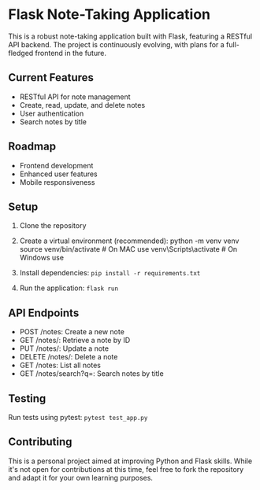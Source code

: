 # Flask Note-Taking Application

This is a robust note-taking application built with Flask, featuring a RESTful API backend. The project is continuously evolving, with plans for a full-fledged frontend in the future.

## Current Features

- RESTful API for note management
- Create, read, update, and delete notes
- User authentication
- Search notes by title

## Roadmap

- Frontend development
- Enhanced user features
- Mobile responsiveness

## Setup

1. Clone the repository
2. Create a virtual environment (recommended):
python -m venv venv
source venv/bin/activate # On MAC use 
venv\Scripts\activate # On Windows use

3. Install dependencies: `pip install -r requirements.txt`
4. Run the application: `flask run`

## API Endpoints

- POST /notes: Create a new note
- GET /notes/<id>: Retrieve a note by ID
- PUT /notes/<id>: Update a note
- DELETE /notes/<id>: Delete a note
- GET /notes: List all notes
- GET /notes/search?q=<query>: Search notes by title

## Testing

Run tests using pytest: `pytest test_app.py`

## Contributing

This is a personal project aimed at improving Python and Flask skills. While it's not open for contributions at this time, feel free to fork the repository and adapt it for your own learning purposes.
